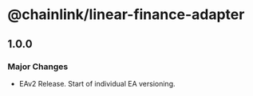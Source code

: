 # @chainlink/linear-finance-adapter

## 1.0.0

### Major Changes

- EAv2 Release. Start of individual EA versioning.
